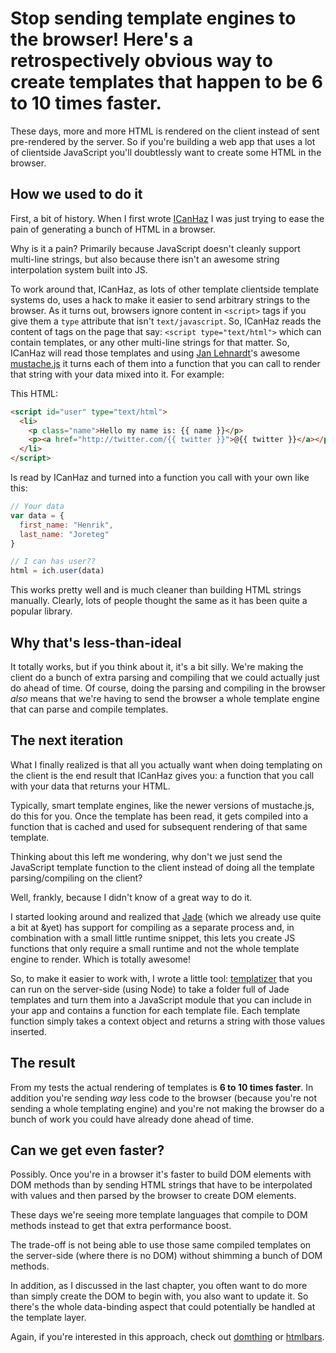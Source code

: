 # Stop sending template engines to the browser! Here's a retrospectively obvious way to create templates that happen to be 6 to 10 times faster.

These days, more and more HTML is rendered on the client instead of sent pre-rendered by the server. So if you're building a web app that uses a lot of clientside JavaScript you'll doubtlessly want to create some HTML in the browser.

## How we used to do it

First, a bit of history. When I first wrote [ICanHaz](http://icanhazjs.com) I was just trying to ease the pain of generating a bunch of HTML in a browser.

Why is it a pain? Primarily because JavaScript doesn't cleanly support multi-line strings, but also because there isn't an awesome string interpolation system built into JS.

To work around that, ICanHaz, as lots of other template clientside template systems do, uses a hack to make it easier to send arbitrary strings to the browser. As it turns out, browsers ignore content in `<script>` tags if you give them a `type` attribute that isn't `text/javascript`. So, ICanHaz reads the content of tags on the page that say: `<script type="text/html">` which can contain templates, or any other multi-line strings for that matter. So, ICanHaz will read those templates and using [Jan Lehnardt](http://twitter.com/janl)'s awesome [mustache.js](https://github.com/janl/mustache.js) it turns each of them into a function that you can call to render that string with your data mixed into it. For example:

This HTML:

```html
<script id="user" type="text/html">
  <li>
    <p class="name">Hello my name is: {{ name }}</p>
    <p><a href="http://twitter.com/{{ twitter }}">@{{ twitter }}</a></p>
  </li>
</script>
```

Is read by ICanHaz and turned into a function you call with your own like this:

```javascript
// Your data
var data = {
  first_name: "Henrik",
  last_name: "Joreteg"
}

// I can has user??
html = ich.user(data)
```

This works pretty well and is much cleaner than building HTML strings manually. Clearly, lots of people thought the same as it has been quite a popular library.

## Why that's less-than-ideal

It totally works, but if you think about it, it's a bit silly. We're making the client do a bunch of extra parsing and compiling that we could actually just do ahead of time. Of course, doing the parsing and compiling in the browser *also* means that we're having to send the browser a whole template engine that can parse and compile templates.

## The next iteration

What I finally realized is that all you actually want when doing templating on the client is the end result that ICanHaz gives you: a function that you call with your data that returns your HTML.

Typically, smart template engines, like the newer versions of mustache.js, do this for you. Once the template has been read, it gets compiled into a function that is cached and used for subsequent rendering of that same template.

Thinking about this left me wondering, why don't we just send the JavaScript template function to the client instead of doing all the template parsing/compiling on the client?

Well, frankly, because I didn't know of a great way to do it.

I started looking around and realized that [Jade](http://jade-lang.com) (which we already use quite a bit at &yet) has support for compiling as a separate process and, in combination with a small little runtime snippet, this lets you create JS functions that only require a small runtime and not the whole template engine to render. Which is totally awesome!

So, to make it easier to work with, I wrote a little tool: [templatizer](http://github.com/henrikjoreteg/templatizer) that you can run on the server-side (using Node) to take a folder full of Jade templates and turn them into a JavaScript module that you can include in your app and contains a function for each template file. Each template function simply takes a context object and returns a string with those values inserted.

## The result

From my tests the actual rendering of templates is **6 to 10 times faster**. In addition you're sending *way* less code to the browser (because you're not sending a whole templating engine) and you're not making the browser do a bunch of work you could have already done ahead of time.

## Can we get even faster?

Possibly. Once you're in a browser it's faster to build DOM elements with DOM methods than by sending HTML strings that have to be interpolated with values and then parsed by the browser to create DOM elements.

These days we're seeing more template languages that compile to DOM methods instead to get that extra performance boost.

The trade-off is not being able to use those same compiled templates on the server-side (where there is no DOM) without shimming a bunch of DOM methods.

In addition, as I discussed in the last chapter, you often want to do more than simply create the DOM to begin with, you also want to update it. So there's the whole data-binding aspect that could potentially be handled at the template layer.

Again, if you're interested in this approach, check out [domthing](https://github.com/latentflip/domthing) or [htmlbars](https://github.com/tildeio/htmlbars).
